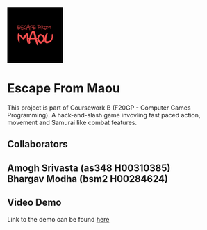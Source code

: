 <img alt="EFM-Logo" src="app-icon.png" width="128" height="128" title="Game logo">

# Escape From Maou

This project is part of Coursework B (F20GP - Computer Games Programming). A hack-and-slash game invovling fast paced action, movement and Samurai like combat features.  

## Collaborators
Amogh Srivasta (as348 H00310385)  
Bhargav Modha (bsm2 H00284624)  
---
## Video Demo
Link to the demo can be found <a href="https://www.youtube.com/watch?v=xPytxOy_NYg" target="_blank">here</a>

